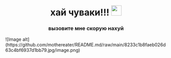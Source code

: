 <h1 align="center">хай чуваки!!!</a> 
<img src="https://github.com/blackcater/blackcater/raw/main/images/Hi.gif" height="32"/></h1>
<h3 align="center">вызовите мне скорую нахуй</h3>
![Image alt](https://github.com/mothereater/README.md/raw/main/8233c1b8faeb026d63c4bf6937d1bb79.jpg/image.png)
